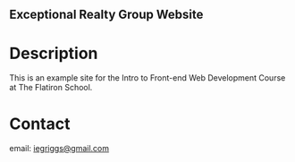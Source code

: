 Exceptional Realty Group Website
---

# Description

This is an example site for the Intro to Front-end Web Development Course at The Flatiron School.

# Contact

email: iegriggs@gmail.com